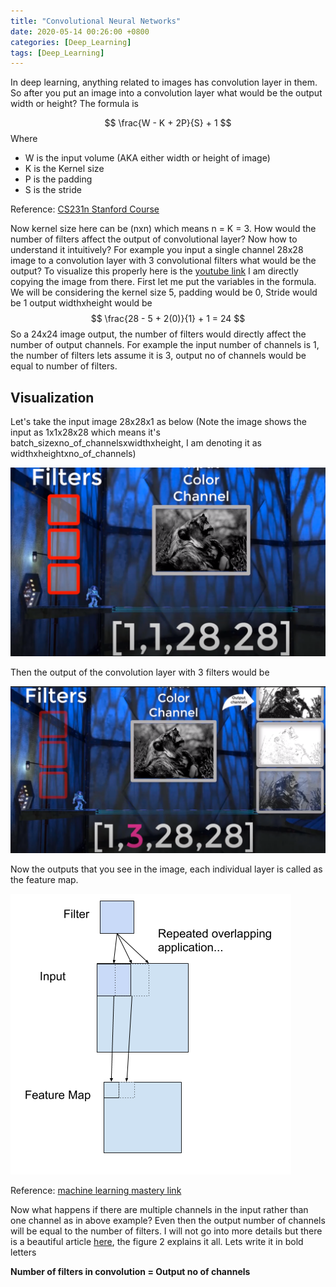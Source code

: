 ```yaml
---
title: "Convolutional Neural Networks"
date: 2020-05-14 00:26:00 +0800
categories: [Deep_Learning]
tags: [Deep_Learning]
---
```

In deep learning, anything related to images has convolution layer in them. So after you put an image into a convolution layer what would be the output width or height? The formula is

$$
\frac{W - K + 2P}{S} + 1
$$
Where

- W is the input volume (AKA either width or height of image)
- K is the Kernel size
- P is the padding
- S is the stride

Reference: [CS231n Stanford Course](https://cs231n.github.io/convolutional-networks/)

Now kernel size here can be (nxn) which means n = K = 3. How would the number of filters affect the output of convolutional layer? Now how to understand it intuitively? For example you input a single channel 28x28 image to a convolution layer with 3 convolutional filters what would be the output? To visualize this properly here is the [youtube link](https://youtu.be/k6ZF1TSniYk?t=296) I am directly copying the image from there. First let me put the variables in the formula. We will be considering the kernel size 5, padding would be 0, Stride would be 1 output widthxheight would be
$$
\frac{28 - 5 + 2(0)}{1} + 1 = 24
$$
So a 24x24 image output, the number of filters would directly affect the number of output channels. For example the input number of channels is 1, the number of filters lets assume it is 3, output no of channels would be equal to number of filters.

## Visualization
Let's take the input image 28x28x1 as below (Note the image shows the input as 1x1x28x28 which means it's batch_sizexno_of_channelsxwidthxheight, I am denoting it as widthxheightxno_of_channels)

![input_image](/assets/img/conv_nets/input_to_convolution.png)

Then the output of the convolution layer with 3 filters would be

![output_image](/assets/img/conv_nets/output_convolution.png)

Now the outputs that you see in the image, each individual layer is called as the feature map.

![feature_map](/assets/img/conv_nets/feature_map.png)

Reference: [machine learning mastery link](https://machinelearningmastery.com/convolutional-layers-for-deep-learning-neural-networks/)

Now what happens if there are multiple channels in the input rather than one channel as in above example? Even then the output number of channels will be equal to the number of filters. I will not go into more details but there is a beautiful article [here](https://blog.xrds.acm.org/2016/06/convolutional-neural-networks-cnns-illustrated-explanation/), the figure 2 explains it all. Lets write it in bold letters

**Number of filters in convolution = Output no of channels**
